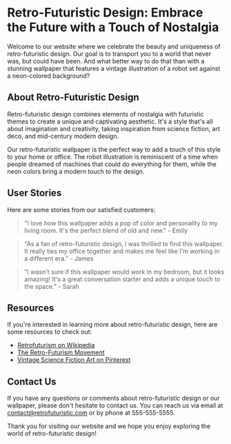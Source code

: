 <!--font:Roboto-->

# Retro-Futuristic Design: Embrace the Future with a Touch of Nostalgia

Welcome to our website where we celebrate the beauty and uniqueness of retro-futuristic design. Our goal is to transport you to a world that never was, but could have been. And what better way to do that than with a stunning wallpaper that features a vintage illustration of a robot set against a neon-colored background?

## About Retro-Futuristic Design

Retro-futuristic design combines elements of nostalgia with futuristic themes to create a unique and captivating aesthetic. It's a style that's all about imagination and creativity, taking inspiration from science fiction, art deco, and mid-century modern design.

Our retro-futuristic wallpaper is the perfect way to add a touch of this style to your home or office. The robot illustration is reminiscent of a time when people dreamed of machines that could do everything for them, while the neon colors bring a modern touch to the design.

## User Stories

Here are some stories from our satisfied customers:

> "I love how this wallpaper adds a pop of color and personality to my living room. It's the perfect blend of old and new." - Emily

> "As a fan of retro-futuristic design, I was thrilled to find this wallpaper. It really ties my office together and makes me feel like I'm working in a different era." - James

> "I wasn't sure if this wallpaper would work in my bedroom, but it looks amazing! It's a great conversation starter and adds a unique touch to the space." - Sarah

## Resources

If you're interested in learning more about retro-futuristic design, here are some resources to check out:

- [Retrofuturism on Wikipedia](#)
- [The Retro-Futurism Movement](#)
- [Vintage Science Fiction Art on Pinterest](#)

## Contact Us

If you have any questions or comments about retro-futuristic design or our wallpaper, please don't hesitate to contact us. You can reach us via email at [contact@retrofuturistic.com](mailto:contact@retrofuturistic.com) or by phone at 555-555-5555.

Thank you for visiting our website and we hope you enjoy exploring the world of retro-futuristic design!

<!--

Write me content for website with wallpaper which alt text is:

"A retro-futuristic wallpaper featuring a vintage illustration of a robot, set against a neon-colored background."

The name/title of the page should not be 1:1 copy of the alt text but rather a real content of the website which is using this wallpaper.

- Use markdown format 
- Start with heading
- Heading should be short and concise
- The content should look like a real website 
- The website should not be about the wallpaper, wallpaper is just a related background
- Heading should be contain work "wallpaper" or "background"
- Include real sections like references, contact, user stories, etc. use things relevant to the page purpose.
- Feel free to use structure like headings, bullets, numbering, blockquotes, paragraphs, horizontal lines, etc.
- You can use formatting like bold or _italic_
- You can include UTF-8 emojis
- Links should be only #hash anchors (and you can refer to the document itself)
- Do not include images


---


# The Future is Now: Embrace the Retro-Futuristic Wallpaper

Welcome to our website where we celebrate all things retro-futuristic. Our goal is to transport you to a world that never was, but could have been. And what better way to do that than with a wallpaper that features a vintage illustration of a robot set against a neon-colored background?

## About the Wallpaper

Our retro-futuristic wallpaper is perfect for those who love the nostalgia of the past and the excitement of the future. The robot illustration is reminiscent of a time when people dreamed of machines that could do everything for them, while the neon colors bring a modern touch to the design.

The wallpaper is available in various sizes, so you can choose the one that fits your screen perfectly. It's also easy to install and comes with instructions on how to apply it to your wall.

## User Stories

Here are some stories from our satisfied customers:

> "I absolutely love this wallpaper! It's the perfect blend of old and new, and it looks amazing in my living room." - Emily

> "I'm a big fan of retro-futuristic design, so this wallpaper was right up my alley. It really ties my office together and makes me feel like I'm working in a different era." - James

> "I wasn't sure if this wallpaper would work in my bedroom, but I took a chance and I'm so glad I did. It adds a pop of color and personality to the space." - Sarah

## References

If you're interested in learning more about retro-futuristic design, here are some resources to check out:

- [Retrofuturism on Wikipedia](#)
- [The Retro-Futurism Movement](#)
- [Vintage Science Fiction Art on Pinterest](#)

## Contact Us

If you have any questions or comments about our retro-futuristic wallpaper, please don't hesitate to contact us. You can reach us via email at [contact@retrofuturistic.com](mailto:contact@retrofuturistic.com) or by phone at 555-555-5555.

Thank you for visiting our website and we hope you enjoy your new wallpaper!


---


Heading should not include word "wallpaper". The website should not be about the wallpaper itself, wallpaper is just a related background, rewrite whole content.


---


# Retro-Futuristic Design: Embrace the Future with a Touch of Nostalgia

Welcome to our website where we celebrate the beauty and uniqueness of retro-futuristic design. Our goal is to transport you to a world that never was, but could have been. And what better way to do that than with a stunning wallpaper that features a vintage illustration of a robot set against a neon-colored background?

## About Retro-Futuristic Design

Retro-futuristic design combines elements of nostalgia with futuristic themes to create a unique and captivating aesthetic. It's a style that's all about imagination and creativity, taking inspiration from science fiction, art deco, and mid-century modern design.

Our retro-futuristic wallpaper is the perfect way to add a touch of this style to your home or office. The robot illustration is reminiscent of a time when people dreamed of machines that could do everything for them, while the neon colors bring a modern touch to the design.

## User Stories

Here are some stories from our satisfied customers:

> "I love how this wallpaper adds a pop of color and personality to my living room. It's the perfect blend of old and new." - Emily

> "As a fan of retro-futuristic design, I was thrilled to find this wallpaper. It really ties my office together and makes me feel like I'm working in a different era." - James

> "I wasn't sure if this wallpaper would work in my bedroom, but it looks amazing! It's a great conversation starter and adds a unique touch to the space." - Sarah

## Resources

If you're interested in learning more about retro-futuristic design, here are some resources to check out:

- [Retrofuturism on Wikipedia](#)
- [The Retro-Futurism Movement](#)
- [Vintage Science Fiction Art on Pinterest](#)

## Contact Us

If you have any questions or comments about retro-futuristic design or our wallpaper, please don't hesitate to contact us. You can reach us via email at [contact@retrofuturistic.com](mailto:contact@retrofuturistic.com) or by phone at 555-555-5555.

Thank you for visiting our website and we hope you enjoy exploring the world of retro-futuristic design!

-->
